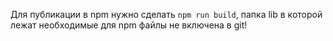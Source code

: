 Для публикации в npm нужно сделать `npm run build`, папка lib в которой лежат необходимые для npm 
файлы не включена в git! 